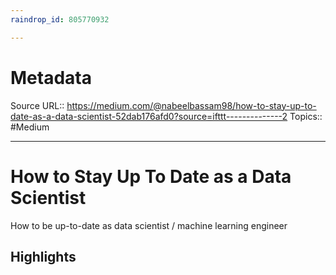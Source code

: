 ```yaml
---
raindrop_id: 805770932

---
```


# Metadata
Source URL:: https://medium.com/@nabeelbassam98/how-to-stay-up-to-date-as-a-data-scientist-52dab176afd0?source=ifttt--------------2
Topics:: #Medium

---
# How to Stay Up To Date as a Data Scientist

How to be up-to-date as data scientist / machine learning engineer

## Highlights
